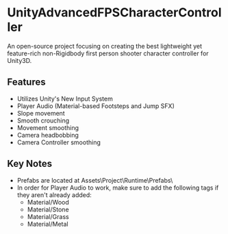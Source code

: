 # UnityAdvancedFPSCharacterController
An open-source project focusing on creating the best lightweight yet feature-rich non-Rigidbody first person shooter character controller for Unity3D.


## Features
- Utilizes Unity's New Input System
- Player Audio (Material-based Footsteps and Jump SFX)
- Slope movement
- Smooth crouching
- Movement smoothing
- Camera headbobbing
- Camera Controller smoothing

## Key Notes
- Prefabs are located at Assets\Project\Runtime\Prefabs\
- In order for Player Audio to work, make sure to add the following tags if they aren't already added:
  - Material/Wood
  - Material/Stone
  - Material/Grass
  - Material/Metal
